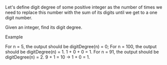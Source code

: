 Let's define digit degree of some positive integer as the number of times we need to replace this number with the sum of its digits until we get to a one digit number.

Given an integer, find its digit degree.

Example

For n = 5, the output should be
digitDegree(n) = 0;
For n = 100, the output should be
digitDegree(n) = 1.
1 + 0 + 0 = 1.
For n = 91, the output should be
digitDegree(n) = 2.
9 + 1 = 10 -> 1 + 0 = 1.
